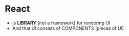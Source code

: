 # React
* js **LIBRARY** (not a framework) for rendering UI
* And that UI consists of COMPONENTS (pieces of UI)



